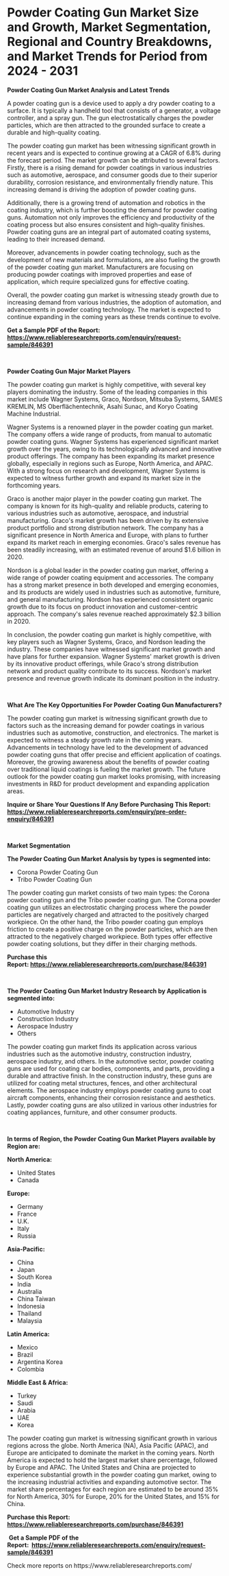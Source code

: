 <p><h1>Powder Coating Gun Market Size and Growth, Market Segmentation, Regional and Country Breakdowns, and Market Trends for Period from 2024 -  2031</h1></p><p><strong>Powder Coating Gun Market Analysis and Latest Trends</strong></p>
<p><p>A powder coating gun is a device used to apply a dry powder coating to a surface. It is typically a handheld tool that consists of a generator, a voltage controller, and a spray gun. The gun electrostatically charges the powder particles, which are then attracted to the grounded surface to create a durable and high-quality coating.</p><p>The powder coating gun market has been witnessing significant growth in recent years and is expected to continue growing at a CAGR of 6.8% during the forecast period. The market growth can be attributed to several factors. Firstly, there is a rising demand for powder coatings in various industries such as automotive, aerospace, and consumer goods due to their superior durability, corrosion resistance, and environmentally friendly nature. This increasing demand is driving the adoption of powder coating guns.</p><p>Additionally, there is a growing trend of automation and robotics in the coating industry, which is further boosting the demand for powder coating guns. Automation not only improves the efficiency and productivity of the coating process but also ensures consistent and high-quality finishes. Powder coating guns are an integral part of automated coating systems, leading to their increased demand.</p><p>Moreover, advancements in powder coating technology, such as the development of new materials and formulations, are also fueling the growth of the powder coating gun market. Manufacturers are focusing on producing powder coatings with improved properties and ease of application, which require specialized guns for effective coating.</p><p>Overall, the powder coating gun market is witnessing steady growth due to increasing demand from various industries, the adoption of automation, and advancements in powder coating technology. The market is expected to continue expanding in the coming years as these trends continue to evolve.</p></p>
<p><strong>Get a Sample PDF of the Report:&nbsp; <a href="https://www.reliableresearchreports.com/enquiry/request-sample/846391">https://www.reliableresearchreports.com/enquiry/request-sample/846391</a></strong></p>
<p>&nbsp;</p>
<p><strong>Powder Coating Gun Major Market Players</strong></p>
<p><p>The powder coating gun market is highly competitive, with several key players dominating the industry. Some of the leading companies in this market include Wagner Systems, Graco, Nordson, Mitsuba Systems, SAMES KREMLIN, MS Oberflächentechnik, Asahi Sunac, and Koryo Coating Machine Industrial.</p><p>Wagner Systems is a renowned player in the powder coating gun market. The company offers a wide range of products, from manual to automatic powder coating guns. Wagner Systems has experienced significant market growth over the years, owing to its technologically advanced and innovative product offerings. The company has been expanding its market presence globally, especially in regions such as Europe, North America, and APAC. With a strong focus on research and development, Wagner Systems is expected to witness further growth and expand its market size in the forthcoming years.</p><p>Graco is another major player in the powder coating gun market. The company is known for its high-quality and reliable products, catering to various industries such as automotive, aerospace, and industrial manufacturing. Graco's market growth has been driven by its extensive product portfolio and strong distribution network. The company has a significant presence in North America and Europe, with plans to further expand its market reach in emerging economies. Graco's sales revenue has been steadily increasing, with an estimated revenue of around $1.6 billion in 2020.</p><p>Nordson is a global leader in the powder coating gun market, offering a wide range of powder coating equipment and accessories. The company has a strong market presence in both developed and emerging economies, and its products are widely used in industries such as automotive, furniture, and general manufacturing. Nordson has experienced consistent organic growth due to its focus on product innovation and customer-centric approach. The company's sales revenue reached approximately $2.3 billion in 2020.</p><p>In conclusion, the powder coating gun market is highly competitive, with key players such as Wagner Systems, Graco, and Nordson leading the industry. These companies have witnessed significant market growth and have plans for further expansion. Wagner Systems' market growth is driven by its innovative product offerings, while Graco's strong distribution network and product quality contribute to its success. Nordson's market presence and revenue growth indicate its dominant position in the industry.</p></p>
<p>&nbsp;</p>
<p><strong>What Are The Key Opportunities For Powder Coating Gun Manufacturers?</strong></p>
<p><p>The powder coating gun market is witnessing significant growth due to factors such as the increasing demand for powder coatings in various industries such as automotive, construction, and electronics. The market is expected to witness a steady growth rate in the coming years. Advancements in technology have led to the development of advanced powder coating guns that offer precise and efficient application of coatings. Moreover, the growing awareness about the benefits of powder coating over traditional liquid coatings is fueling the market growth. The future outlook for the powder coating gun market looks promising, with increasing investments in R&D for product development and expanding application areas.</p></p>
<p><strong>Inquire or Share Your Questions If Any Before Purchasing This Report: <a href="https://www.reliableresearchreports.com/enquiry/pre-order-enquiry/846391">https://www.reliableresearchreports.com/enquiry/pre-order-enquiry/846391</a></strong></p>
<p>&nbsp;</p>
<p><strong>Market Segmentation</strong></p>
<p><strong>The Powder Coating Gun Market Analysis by types is segmented into:</strong></p>
<p><ul><li>Corona Powder Coating Gun</li><li>Tribo Powder Coating Gun</li></ul></p>
<p><p>The powder coating gun market consists of two main types: the Corona powder coating gun and the Tribo powder coating gun. The Corona powder coating gun utilizes an electrostatic charging process where the powder particles are negatively charged and attracted to the positively charged workpiece. On the other hand, the Tribo powder coating gun employs friction to create a positive charge on the powder particles, which are then attracted to the negatively charged workpiece. Both types offer effective powder coating solutions, but they differ in their charging methods.</p></p>
<p><strong>Purchase this Report:&nbsp;<a href="https://www.reliableresearchreports.com/purchase/846391">https://www.reliableresearchreports.com/purchase/846391</a></strong></p>
<p>&nbsp;</p>
<p><strong>The Powder Coating Gun Market Industry Research by Application is segmented into:</strong></p>
<p><ul><li>Automotive Industry</li><li>Construction Industry</li><li>Aerospace Industry</li><li>Others</li></ul></p>
<p><p>The powder coating gun market finds its application across various industries such as the automotive industry, construction industry, aerospace industry, and others. In the automotive sector, powder coating guns are used for coating car bodies, components, and parts, providing a durable and attractive finish. In the construction industry, these guns are utilized for coating metal structures, fences, and other architectural elements. The aerospace industry employs powder coating guns to coat aircraft components, enhancing their corrosion resistance and aesthetics. Lastly, powder coating guns are also utilized in various other industries for coating appliances, furniture, and other consumer products.</p></p>
<p>&nbsp;</p>
<p><strong>In terms of Region, the Powder Coating Gun Market Players available by Region are:</strong></p>
<p>
    <p> <strong> North America: </strong>
        <ul>
            <li>United States</li>
            <li>Canada</li>
        </ul>
        </p> 
    <p> <strong> Europe: </strong>
        <ul>
            <li>Germany</li>
            <li>France</li>
            <li>U.K.</li>
            <li>Italy</li>
            <li>Russia</li>
        </ul>
        </p> 
    <p> <strong> Asia-Pacific: </strong>
        <ul>
            <li>China</li>
            <li>Japan</li>
            <li>South Korea</li>
            <li>India</li>
            <li>Australia</li>
            <li>China Taiwan</li>
            <li>Indonesia</li>
            <li>Thailand</li>
            <li>Malaysia</li>
        </ul>
        </p> 
    <p> <strong> Latin America: </strong>
        <ul>
            <li>Mexico</li>
            <li>Brazil</li>
            <li>Argentina Korea</li>
            <li>Colombia</li>
        </ul>
        </p> 
    <p> <strong> Middle East & Africa: </strong>
        <ul>
            <li>Turkey</li>
            <li>Saudi</li>
            <li>Arabia</li>
            <li>UAE</li>
            <li>Korea</li>
        </ul>
    </p>
    </p>
<p><p>The powder coating gun market is witnessing significant growth in various regions across the globe. North America (NA), Asia Pacific (APAC), and Europe are anticipated to dominate the market in the coming years. North America is expected to hold the largest market share percentage, followed by Europe and APAC. The United States and China are projected to experience substantial growth in the powder coating gun market, owing to the increasing industrial activities and expanding automotive sector. The market share percentages for each region are estimated to be around 35% for North America, 30% for Europe, 20% for the United States, and 15% for China.</p></p>
<p><strong>Purchase this Report: <a href="https://www.reliableresearchreports.com/purchase/846391">https://www.reliableresearchreports.com/purchase/846391</a></strong></p>
<p>&nbsp;<strong>Get a Sample PDF of the Report:&nbsp;&nbsp;<a href="https://www.reliableresearchreports.com/enquiry/request-sample/846391">https://www.reliableresearchreports.com/enquiry/request-sample/846391</a></strong></p>
<p><strong></strong></p>
<p>Check more reports on https://www.reliableresearchreports.com/</p>